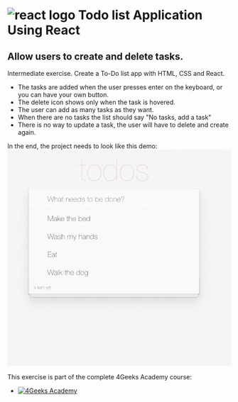# <img src="https://skillicons.dev/icons?i=react" height="40" alt="react logo"  /> Todo list Application Using React

## Allow users to create and delete tasks.

Intermediate exercise. Create a To-Do list app with HTML, CSS and React.

- The tasks are added when the user presses enter on the keyboard, or you can have your own button.
- The delete icon shows only when the task is hovered.
- The user can add as many tasks as they want.
- When there are no tasks the list should say "No tasks, add a task"
- There is no way to update a task, the user will have to delete and create again.

In the end, the project needs to look like this demo:
<img src="src/img/todo-demo.gif" alt="todo list demo img with interactivity" />

This exercise is part of the complete 4Geeks Academy course:

- [![4Geeks Academy](https://img.shields.io/badge/4Geeks%20Academy-blue.svg)](https://4geeks.com/interactive-coding-tutorial/todo-list)
